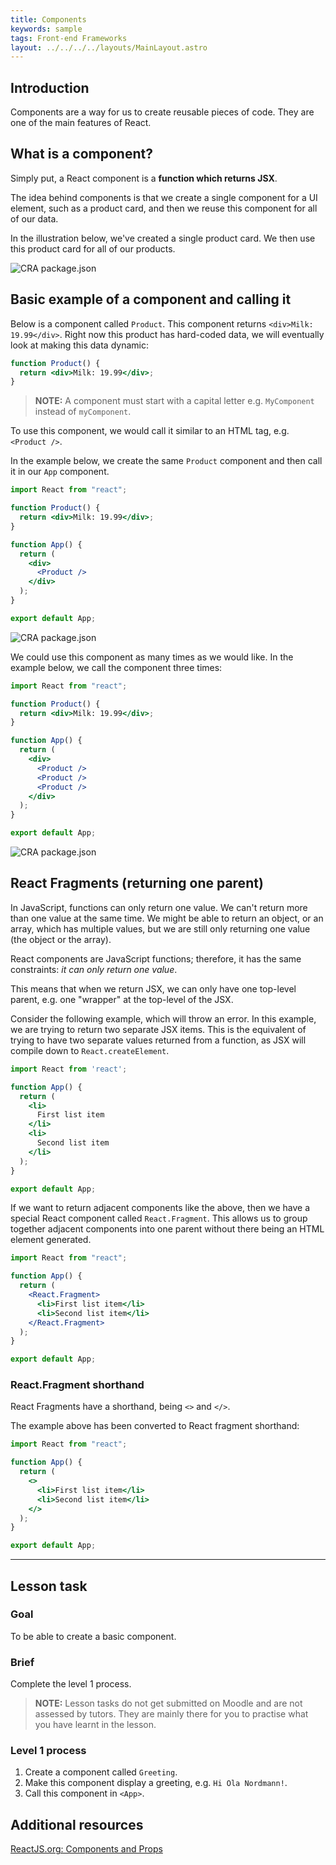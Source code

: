 ```yaml
---
title: Components
keywords: sample
tags: Front-end Frameworks
layout: ../../../../layouts/MainLayout.astro
---
```


## Introduction

Components are a way for us to create reusable pieces of code. They are one of the main features of React.

## What is a component?

Simply put, a React component is a **function which returns JSX**.

The idea behind components is that we create a single component for a UI element, such as a product card, and then we reuse this component for all of our data.

In the illustration below, we've created a single product card. We then use this product card for all of our products.

![CRA package.json](../images/front-end-frameworks/module-1/components-example.png)

## Basic example of a component and calling it

Below is a component called `Product`. This component returns `<div>Milk: 19.99</div>`. Right now this product has hard-coded data, we will eventually look at making this data dynamic:

```jsx
function Product() {
  return <div>Milk: 19.99</div>;
}
```

> **NOTE:** A component must start with a capital letter e.g. `MyComponent` instead of `myComponent`.

To use this component, we would call it similar to an HTML tag, e.g. `<Product />`.

In the example below, we create the same `Product` component and then call it in our `App` component.

```jsx
import React from "react";

function Product() {
  return <div>Milk: 19.99</div>;
}

function App() {
  return (
    <div>
      <Product />
    </div>
  );
}

export default App;
```

![CRA package.json](../images/front-end-frameworks/module-1/components-1.png)

We could use this component as many times as we would like. In the example below, we call the component three times:

```jsx
import React from "react";

function Product() {
  return <div>Milk: 19.99</div>;
}

function App() {
  return (
    <div>
      <Product />
      <Product />
      <Product />
    </div>
  );
}

export default App;
```

![CRA package.json](../images/front-end-frameworks/module-1/components-2.png)

## React Fragments (returning one parent)

In JavaScript, functions can only return one value. We can't return more than one value at the same time. We might be able to return an object, or an array, which has multiple values, but we are still only returning one value (the object or the array).

React components are JavaScript functions; therefore, it has the same constraints: _it can only return one value_.

This means that when we return JSX, we can only have one top-level parent, e.g. one "wrapper" at the top-level of the JSX.

Consider the following example, which will throw an error. In this example, we are trying to return two separate JSX items. This is the equivalent of trying to have two separate values returned from a function, as JSX will compile down to `React.createElement`.

```jsx
import React from 'react';

function App() {
  return (
    <li>
      First list item
    </li>
    <li>
      Second list item
    </li>
  );
}

export default App;
```

If we want to return adjacent components like the above, then we have a special React component called `React.Fragment`. This allows us to group together adjacent components into one parent without there being an HTML element generated.

```jsx
import React from "react";

function App() {
  return (
    <React.Fragment>
      <li>First list item</li>
      <li>Second list item</li>
    </React.Fragment>
  );
}

export default App;
```

### React.Fragment shorthand

React Fragments have a shorthand, being `<>` and `</>`.

The example above has been converted to React fragment shorthand:

```jsx
import React from "react";

function App() {
  return (
    <>
      <li>First list item</li>
      <li>Second list item</li>
    </>
  );
}

export default App;
```

<hr>

## Lesson task

### Goal

To be able to create a basic component.

### Brief

Complete the level 1 process.

> <b>NOTE:</b> Lesson tasks do not get submitted on Moodle and are not assessed by tutors. They are mainly there for you to practise what you have learnt in the lesson.

### Level 1 process

1. Create a component called `Greeting`.
2. Make this component display a greeting, e.g. `Hi Ola Nordmann!`.
3. Call this component in `<App>`.

## Additional resources

[ReactJS.org: Components and Props](https://reactjs.org/docs/components-and-props.html)
